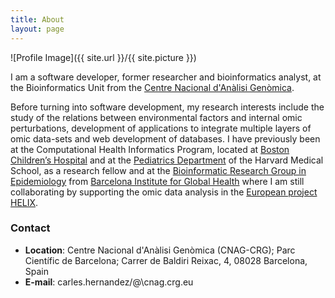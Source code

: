 ```yaml
---
title: About
layout: page
---
```

![Profile Image]({{ site.url }}/{{ site.picture }})

I am a software developer, former researcher and bioinformatics analyst, at the Bioinformatics Unit from the [Centre Nacional d'Anàlisi Genòmica](https://www.cnag.crg.eu).

Before turning into software development, my research interests include the study of the relations between environmental factors and internal omic perturbations, development of applications to integrate multiple layers of omic data-sets and web development of databases. I have previously been at the Computational Health Informatics Program, located at [Boston Children’s Hospital](https://www.childrenshospital.org) and at the [Pediatrics Department](https://connects.catalyst.harvard.edu/Profiles/display/Person/171981) of the Harvard Medical School, as a research fellow and at the [Bioinformatic Research Group in Epidemiology](http://brge.isglobal.org/) from [Barcelona Institute for Global Health](https://www.isglobal.org/) where I am still collaborating by supporting the omic data analysis in the [European project HELIX](http://www.projecthelix.eu/).


### Contact

* __Location__: Centre Nacional d'Anàlisi Genòmica (CNAG-CRG); Parc Científic de Barcelona; Carrer de Baldiri Reixac, 4, 08028 Barcelona, Spain
* __E-mail__: carles.hernandez/@\cnag.crg.eu
